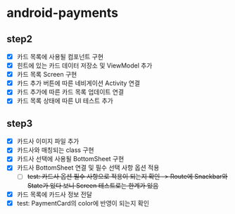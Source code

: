 # android-payments

## step2

- [x] 카드 목록에 사용될 컴포넌트 구현
- [x] 힌트에 있는 카드 데이터 저장소 및 ViewModel 추가
- [x] 카드 목록 Screen 구현
- [x] 카드 추가 버튼에 따른 네비게이션 Activity 연결
- [x] 카드 추가에 따른 카드 목록 업데이트 연결
- [x] 카드 목록 상태에 따른 UI 테스트 추가

## step3

- [x] 카드사 이미지 파일 추가
- [x] 카드사와 매칭되는 class 구현
- [x] 카드사 선택에 사용될 BottomSheet 구현
- [x] 카드사 BottomSheet 연결 및 필수 선택 사항 옵션 적용
    - [ ] ~~test: 카드사 옵션 필수 사항으로 적용이 되는지 확인 -> Route에 Snackbar와 State가 있다 보니 Screen 테스트로는 한계가 있음~~
- [x] 카드 목록에 카드사 정보 전달
- [x] test: PaymentCard의 color에 반영이 되는지 확인
